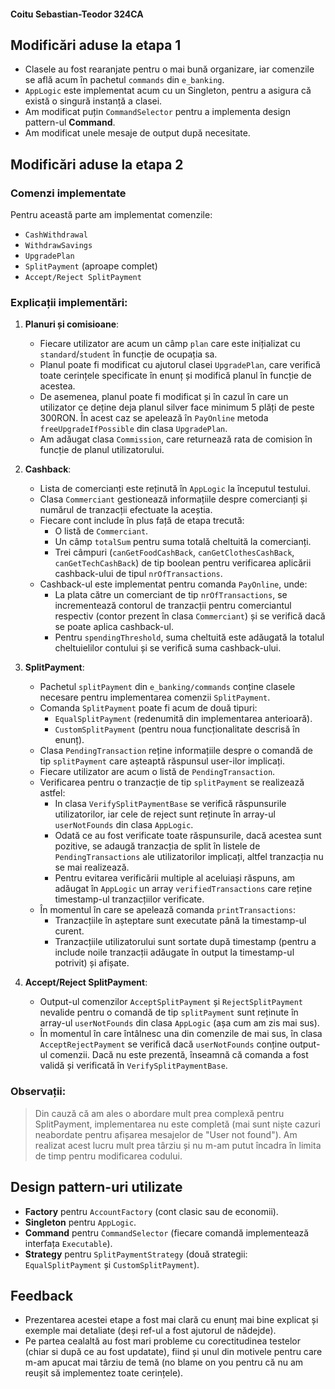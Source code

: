 #### Coitu Sebastian-Teodor 324CA

## Modificări aduse la etapa 1
- Clasele au fost rearanjate pentru o mai bună organizare, iar comenzile se află acum în pachetul `commands` din `e_banking`.
- `AppLogic` este implementat acum cu un Singleton, pentru a asigura că există o singură instanță a clasei.
- Am modificat puțin `CommandSelector` pentru a implementa design pattern-ul **Command**.
- Am modificat unele mesaje de output după necesitate.

## Modificări aduse la etapa 2
### Comenzi implementate
Pentru această parte am implementat comenzile:
- `CashWithdrawal`
- `WithdrawSavings`
- `UpgradePlan`
-  `SplitPayment` (aproape complet)
- `Accept/Reject SplitPayment`

### Explicații implementări:
1. **Planuri și comisioane**:
    - Fiecare utilizator are acum un câmp `plan` care este inițializat cu `standard`/`student` în funcție de ocupația sa.
    - Planul poate fi modificat cu ajutorul clasei `UpgradePlan`, care verifică toate cerințele specificate în enunț și modifică planul în funcție de acestea.
    - De asemenea, planul poate fi modificat și în cazul în care un utilizator ce deține deja planul silver face minimum 5 plăți de peste 300RON. În acest caz se apelează în `PayOnline` metoda `freeUpgradeIfPossible` din clasa `UpgradePlan`.
    - Am adăugat clasa `Commission`, care returnează rata de comision în funcție de planul utilizatorului.

2. **Cashback**:
    - Lista de comercianți este reținută în `AppLogic` la începutul testului.
    - Clasa `Commerciant` gestionează informațiile despre comercianți și numărul de tranzacții efectuate la aceștia.
    - Fiecare cont include în plus față de etapa trecută:
        - O listă de `Commerciant`.
        - Un câmp `totalSum` pentru suma totală cheltuită la comercianți.
        - Trei câmpuri (`canGetFoodCashBack`, `canGetClothesCashBack`, `canGetTechCashBack`) de tip boolean pentru verificarea aplicării cashback-ului de tipul `nrOfTransactions`.
    - Cashback-ul este implementat pentru comanda `PayOnline`, unde:
        - La plata către un comerciant de tip `nrOfTransactions`, se incrementează contorul de tranzacții pentru comerciantul respectiv (contor prezent în clasa `Commerciant`) și se verifică dacă se poate aplica cashback-ul.
        - Pentru `spendingThreshold`, suma cheltuită este adăugată la totalul cheltuielilor contului și se verifică suma cashback-ului.

3. **SplitPayment**:
    - Pachetul `splitPayment` din `e_banking/commands` conține clasele necesare pentru implementarea comenzii `SplitPayment`.
    - Comanda `SplitPayment` poate fi acum de două tipuri:
        - `EqualSplitPayment` (redenumită din implementarea anterioară).
        - `CustomSplitPayment` (pentru noua funcționalitate descrisă în enunț).
    - Clasa `PendingTransaction` reține informațiile despre o comandă de tip `splitPayment` care așteaptă răspunsul user-ilor implicați.
    - Fiecare utilizator are acum o listă de `PendingTransaction`.
    - Verificarea pentru o tranzacție de tip `splitPayment` se realizează astfel:
        - In clasa `VerifySplitPaymentBase` se verifică răspunsurile utilizatorilor, iar cele de reject sunt reținute în array-ul `userNotFounds` din clasa `AppLogic`.
        - Odată ce au fost verificate toate răspunsurile, dacă acestea sunt pozitive, se adaugă tranzacția de split în listele de `PendingTransactions` ale utilizatorilor implicați, altfel tranzacția nu se mai realizează.
        - Pentru evitarea verificării multiple al aceluiași răspuns, am adăugat în `AppLogic` un array `verifiedTransactions` care reține timestamp-ul tranzacțiilor verificate.
    - În momentul în care se apelează comanda `printTransactions`:
        - Tranzacțiile în așteptare sunt executate până la timestamp-ul curent.
        - Tranzacțiile utilizatorului sunt sortate după timestamp (pentru a include noile tranzacții adăugate în output la timestamp-ul potrivit) și afișate.

4. **Accept/Reject SplitPayment**:
   - Output-ul comenzilor `AcceptSplitPayment` și `RejectSplitPayment` nevalide pentru o comandă de tip `splitPayment` sunt reținute în array-ul `userNotFounds` din clasa `AppLogic` (așa cum am zis mai sus).
   - În momentul în care întâlnesc una din comenzile de mai sus, în clasa `AcceptRejectPayment` se verifică dacă `userNotFounds` conține output-ul comenzii. Dacă nu este prezentă, înseamnă că comanda a fost validă și verificată în `VerifySplitPaymentBase`.

### Observații:
> Din cauză că am ales o abordare mult prea complexă pentru SplitPayment, implementarea nu este completă (mai sunt niște cazuri neabordate pentru afișarea mesajelor de "User not found"). Am realizat acest lucru mult prea târziu și nu m-am putut încadra în limita de timp pentru modificarea codului.

## Design pattern-uri utilizate
- **Factory** pentru `AccountFactory` (cont clasic sau de economii).
- **Singleton** pentru `AppLogic`.
- **Command** pentru `CommandSelector` (fiecare comandă implementează interfața `Executable`).
- **Strategy** pentru `SplitPaymentStrategy` (două strategii: `EqualSplitPayment` și `CustomSplitPayment`).

## Feedback
- Prezentarea acestei etape a fost mai clară cu enunț mai bine explicat și exemple mai detaliate (deși ref-ul a fost ajutorul de nădejde).
- Pe partea cealaltă au fost mari probleme cu corectitudinea testelor (chiar si după ce au fost updatate), fiind și unul din motivele pentru care m-am apucat mai târziu de temă (no blame on you pentru că nu am reușit să implementez toate cerințele).
